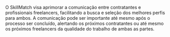O SkillMatch visa aprimorar a comunicação entre contratantes e profissionais freelancers, facilitando a busca e seleção dos melhores perfis para ambos. A comunicação pode ser importante até mesmo após o processo ser concluído, alertando os próximos contratantes ou até mesmo os próximos freelancers da qualidade do trabalho de ambas as partes. 
